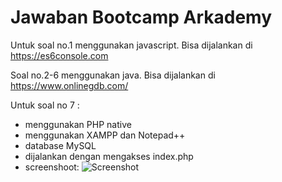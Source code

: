 # Jawaban Bootcamp Arkademy
Untuk soal no.1 menggunakan javascript. Bisa dijalankan di https://es6console.com

Soal no.2-6 menggunakan java. Bisa dijalankan di https://www.onlinegdb.com/

Untuk soal no 7 :
 - menggunakan PHP native
 - menggunakan XAMPP dan Notepad++
 - database MySQL
 - dijalankan dengan mengakses index.php
 - screenshoot:
![Screenshot](screenshot1.png)
